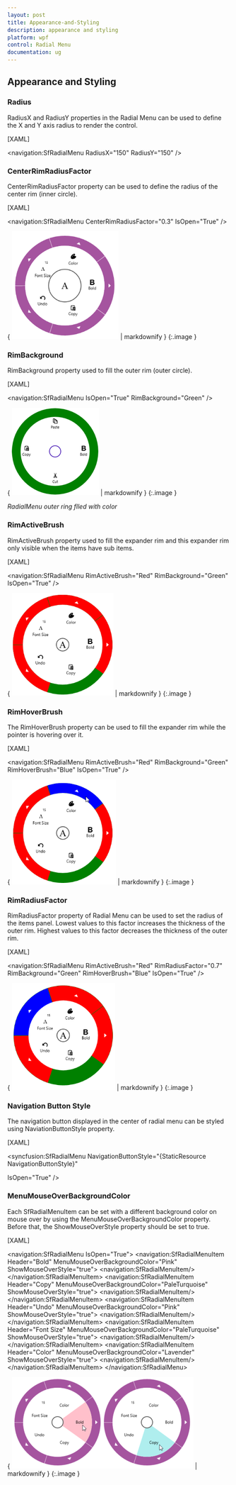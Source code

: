 ```yaml
---
layout: post
title: Appearance-and-Styling
description: appearance and styling 
platform: wpf
control: Radial Menu 
documentation: ug
---
```


## Appearance and Styling 

### Radius 

RadiusX and RadiusY properties in the Radial Menu can be used to define the X and Y axis radius to render the control. 



[XAML]



&lt;navigation:SfRadialMenu RadiusX="150" RadiusY="150" /&gt;



### CenterRimRadiusFactor

CenterRimRadiusFactor property can be used to define the radius of the center rim (inner circle). 



[XAML]



&lt;navigation:SfRadialMenu   CenterRimRadiusFactor="0.3" IsOpen="True" /&gt;



{ ![C:/Users/ApoorvahR/Desktop/7.png](Appearance-and-Styling_images/Appearance-and-Styling_img1.png) | markdownify }
{:.image }


### RimBackground

RimBackground property used to fill the outer rim (outer circle).



[XAML]



&lt;navigation:SfRadialMenu IsOpen="True" RimBackground="Green" /&gt;



{ ![C:/Users/ApoorvahR/Desktop/8.png](Appearance-and-Styling_images/Appearance-and-Styling_img2.png) | markdownify }
{:.image }


_RadialMenu outer ring flled with color_



### RimActiveBrush

RimActiveBrush property used to fill the expander rim and this expander rim only visible when the items have sub items.   



[XAML]



&lt;navigation:SfRadialMenu RimActiveBrush="Red" RimBackground="Green" IsOpen="True" /&gt;





{ ![C:/Users/ApoorvahR/Desktop/9.png](Appearance-and-Styling_images/Appearance-and-Styling_img3.png) | markdownify }
{:.image }


### RimHoverBrush

The RimHoverBrush property can be used to fill the expander rim while the pointer is hovering over it. 



[XAML]



&lt;navigation:SfRadialMenu RimActiveBrush="Red" RimBackground="Green"   RimHoverBrush="Blue" IsOpen="True" /&gt;





{ ![C:/Users/ApoorvahR/Desktop/10.png](Appearance-and-Styling_images/Appearance-and-Styling_img4.png) | markdownify }
{:.image }


### RimRadiusFactor

RimRadiusFactor property of Radial Menu can be used to set the radius of the items panel. Lowest values to this factor increases the thickness of the outer rim. Highest values to this factor decreases the thickness of the outer rim. 



[XAML]



&lt;navigation:SfRadialMenu RimActiveBrush="Red" RimRadiusFactor="0.7" RimBackground="Green"   RimHoverBrush="Blue" IsOpen="True" /&gt;



{ ![C:/Users/ApoorvahR/Desktop/11.png](Appearance-and-Styling_images/Appearance-and-Styling_img5.png) | markdownify }
{:.image }


### Navigation Button Style

The navigation button displayed in the center of radial menu can be styled using NaviationButtonStyle property. 



[XAML]



<syncfusion:SfRadialMenu NavigationButtonStyle="{StaticResource NavigationButtonStyle}"

IsOpen="True" />



### MenuMouseOverBackgroundColor

Each SfRadialMenuItem can be set with a different background color on mouse over by using the MenuMouseOverBackgroundColor property. Before that, the ShowMouseOverStyle property should be set to true.

[XAML]



&lt;navigation:SfRadialMenu IsOpen="True"&gt;
  &lt;navigation:SfRadialMenuItem Header="Bold" MenuMouseOverBackgroundColor="Pink" ShowMouseOverStyle="true"&gt;
    &lt;navigation:SfRadialMenuItem/&gt;
  &lt;/navigation:SfRadialMenuItem&gt;
  &lt;navigation:SfRadialMenuItem Header="Copy" MenuMouseOverBackgroundColor="PaleTurquoise" ShowMouseOverStyle="true"&gt;
    &lt;navigation:SfRadialMenuItem/&gt;
  &lt;/navigation:SfRadialMenuItem&gt;
  &lt;navigation:SfRadialMenuItem Header="Undo" MenuMouseOverBackgroundColor="Pink" ShowMouseOverStyle="true"&gt;
    &lt;navigation:SfRadialMenuItem/&gt;
  &lt;/navigation:SfRadialMenuItem&gt;
  &lt;navigation:SfRadialMenuItem Header="Font Size" MenuMouseOverBackgroundColor="PaleTurquoise" ShowMouseOverStyle="true"&gt;
    &lt;navigation:SfRadialMenuItem/&gt;
  &lt;/navigation:SfRadialMenuItem&gt;
 &lt;navigation:SfRadialMenuItem Header="Color" MenuMouseOverBackgroundColor="Lavender" ShowMouseOverStyle="true"&gt;
    &lt;navigation:SfRadialMenuItem/&gt;
  &lt;/navigation:SfRadialMenuItem&gt;
&lt;/navigation:SfRadialMenu&gt; 

{ ![](Appearance-and-Styling_images/Appearance-and-Styling_img6.png) | markdownify }
{:.image }



